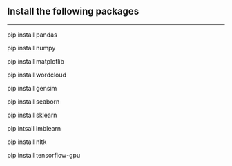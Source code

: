 ## Install the following packages

<hr>

pip install pandas

pip install numpy

pip install matplotlib

pip install wordcloud

pip install gensim

pip install seaborn

pip install sklearn

pip intsall imblearn

pip install nltk

pip install tensorflow-gpu
